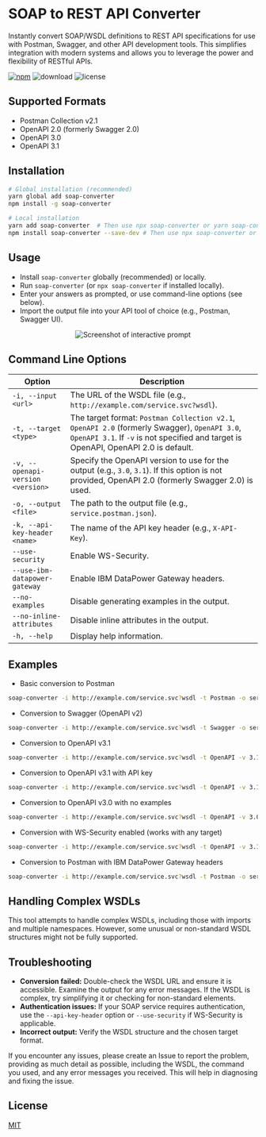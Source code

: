 # SOAP to REST API Converter

Instantly convert SOAP/WSDL definitions to REST API specifications for use with Postman, Swagger, and other API development tools. This simplifies integration with modern systems and allows you to leverage the power and flexibility of RESTful APIs.

[![npm](https://flat.badgen.net/npm/v/soap-converter)](https://npm.im/soap-converter)
![download](https://flat.badgen.net/npm/dt/soap-converter)
![license](https://flat.badgen.net/npm/license/soap-converter)

## Supported Formats

- Postman Collection v2.1
- OpenAPI 2.0 (formerly Swagger 2.0)
- OpenAPI 3.0
- OpenAPI 3.1

## Installation

```bash
# Global installation (recommended)
yarn global add soap-converter
npm install -g soap-converter

# Local installation
yarn add soap-converter  # Then use npx soap-converter or yarn soap-converter
npm install soap-converter --save-dev # Then use npx soap-converter or node_modules/.bin/soap-converter
````

## Usage

  * Install `soap-converter` globally (recommended) or locally.
  * Run `soap-converter` (or `npx soap-converter` if installed locally).
  * Enter your answers as prompted, or use command-line options (see below).
  * Import the output file into your API tool of choice (e.g., Postman, Swagger UI).

<p align="center">
  <img src="https://github.com/anhthang/soap-converter/blob/main/example.png?raw=true" alt="Screenshot of interactive prompt">
</p>

## Command Line Options

| Option                            | Description                                                                                                                                                                                 |
|-----------------------------------|---------------------------------------------------------------------------------------------------------------------------------------------------------------------------------------------|
| `-i, --input <url>`               | The URL of the WSDL file (e.g., `http://example.com/service.svc?wsdl`).                                                                                                                     |
| `-t, --target <type>`             | The target format: `Postman Collection v2.1`, `OpenAPI 2.0` (formerly Swagger), `OpenAPI 3.0`, `OpenAPI 3.1`. If `-v` is not specified and target is OpenAPI, OpenAPI 2.0 is default.       |
| `-v, --openapi-version <version>` | Specify the OpenAPI version to use for the output (e.g., `3.0`, `3.1`). If this option is not provided, OpenAPI 2.0 (formerly Swagger 2.0) is used.                                         |
| `-o, --output <file>`             | The path to the output file (e.g., `service.postman.json`).                                                                                                                                 |
| `-k, --api-key-header <name>`     | The name of the API key header (e.g., `X-API-Key`).                                                                                                                                         |
| `--use-security`                  | Enable WS-Security.                                                                                                                                                                         |
| `--use-ibm-datapower-gateway`     | Enable IBM DataPower Gateway headers.                                                                                                                                                       |
| `--no-examples`                   | Disable generating examples in the output.                                                                                                                                                  |
| `--no-inline-attributes`          | Disable inline attributes in the output.                                                                                                                                                    |
| `-h, --help`                      | Display help information.                                                                                                                                                                   |

## Examples

- Basic conversion to Postman
```bash
soap-converter -i http://example.com/service.svc?wsdl -t Postman -o service.postman.json
```

- Conversion to Swagger (OpenAPI v2)
```bash
soap-converter -i http://example.com/service.svc?wsdl -t Swagger -o service.swagger.json
```

- Conversion to OpenAPI v3.1
```bash
soap-converter -i http://example.com/service.svc?wsdl -t OpenAPI -v 3.1 -o service.openapi.json
```

- Conversion to OpenAPI v3.1 with API key
```bash
soap-converter -i http://example.com/service.svc?wsdl -t OpenAPI -v 3.1 -o service.openapi.json -k MyApiKey
```

- Conversion to OpenAPI v3.0 with no examples
```bash
soap-converter -i http://example.com/service.svc?wsdl -t OpenAPI -v 3.0 -o service.openapi.json --no-examples
```

- Conversion with WS-Security enabled (works with any target)
```bash
soap-converter -i http://example.com/service.svc?wsdl -t OpenAPI -v 3.1 -o service.openapi.json --use-security
```

- Conversion to Postman with IBM DataPower Gateway headers
```bash
soap-converter -i http://example.com/service.svc?wsdl -t Postman -o service.postman.json --use-ibm-datapower-gateway
```

## Handling Complex WSDLs

This tool attempts to handle complex WSDLs, including those with imports and multiple namespaces. However, some unusual or non-standard WSDL structures might not be fully supported.

## Troubleshooting

  * **Conversion failed:** Double-check the WSDL URL and ensure it is accessible. Examine the output for any error messages. If the WSDL is complex, try simplifying it or checking for non-standard elements.
  * **Authentication issues:** If your SOAP service requires authentication, use the `--api-key-header` option or `--use-security` if WS-Security is applicable.
  * **Incorrect output:** Verify the WSDL structure and the chosen target format.

If you encounter any issues, please create an Issue to report the problem, providing as much detail as possible, including the WSDL, the command you used, and any error messages you received. This will help in diagnosing and fixing the issue.

## License

[MIT](LICENSE)